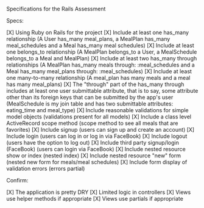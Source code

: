 Specifications for the Rails Assessment

Specs:

[X] Using Ruby on Rails for the project
[X] Include at least one has_many relationship (A User has_many meal_plans, a MealPlan has_many meal_schedules and a Meal has_many meal schedules)
[X] Include at least one belongs_to relationship (A MealPlan belongs_to a User, a MealSchedule belongs_to a Meal and MealPlan)
[X] Include at least two has_many through relationships (A MealPlan has_many meals through: :meal_schedules and a Meal has_many meal_plans through: :meal_schedules)
[X] Include at least one many-to-many relationship (A meal_plan has many meals and a meal has many meal_plans)
[X] The "through" part of the has_many through includes at least one user submittable attribute, that is to say, some attribute other than its foreign keys that can be submitted by the app's user (MealSchedule is my join table and has two submittable attributes: eating_time and meal_type)
[X] Include reasonable validations for simple model objects (validations present for all models)
[X] Include a class level ActiveRecord scope method (scope method to see all meals that are favorites)
[X] Include signup (users can sign up and create an account)
[X] Include login (users can log in or log in via FaceBook)
[X] Include logout (users have the option to log out)
[X] Include third party signup/login (FaceBook) (users can login via FaceBook)
[X] Include nested resource show or index (nested index)
[X] Include nested resource "new" form (nested new form for meals/meal schedules)
[X] Include form display of validation errors (errors partial)

Confirm:

[X] The application is pretty DRY
[X] Limited logic in controllers
[X] Views use helper methods if appropriate
[X] Views use partials if appropriate
